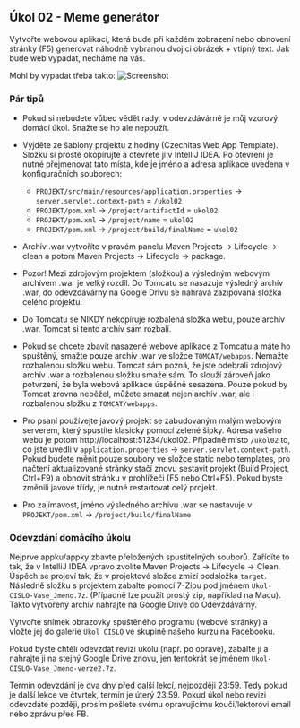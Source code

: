 Úkol 02 - Meme generátor
------------------------

Vytvořte webovou aplikaci, která bude při každém zobrazení nebo obnovení stránky (F5) generovat náhodně vybranou
dvojici obrázek + vtipný text.
Jak bude web vypadat, necháme na vás.

Mohl by vypadat třeba takto:
![Screenshot](img/ukol02-screenshot.png)



### Pár tipů

* Pokud si nebudete vůbec vědět rady, v odevzdávárně je můj vzorový domácí úkol. Snažte se ho ale nepoužít.

* Vyjděte ze šablony projektu z hodiny (Czechitas Web App Template). Složku si prostě okopírujte a otevřete ji v
  IntelliJ IDEA. Po otevření je nutné přejmenovat tato místa, kde je jméno a adresa aplikace uvedena v konfiguračních
  souborech:
  * `PROJEKT/src/main/resources/application.properties` -> `server.servlet.context-path` = `/ukol02`
  * `PROJEKT/pom.xml` -> `/project/artifactId` = `ukol02`
  * `PROJEKT/pom.xml` -> `/project/name` = `ukol02`
  * `PROJEKT/pom.xml` -> `/project/build/finalName` = `ukol02`

* Archív .war vytvoříte v pravém panelu Maven Projects -> Lifecycle -> clean a potom Maven Projects -> Lifecycle ->
  package.

* Pozor! Mezi zdrojovým projektem (složkou) a výsledným webovým archívem .war je velký rozdíl. Do Tomcatu se nasazuje
  výsledný archív .war, do odevzdávárny na Google Drivu se nahrává zazipovaná složka celého projektu.

* Do Tomcatu se NIKDY nekopíruje rozbalená složka webu, pouze archív .war. Tomcat si tento archív sám rozbalí.

* Pokud se chcete zbavit nasazené webové aplikace z Tomcatu a máte ho spuštěný, smažte pouze archív .war ve složce
  `TOMCAT/webapps`. Nemažte rozbalenou složku webu. Tomcat sám pozná, že jste odebrali zdrojový archív .war a rozbalenou
  složku smaže sám. To slouží zároveň jako potvrzení, že byla webová aplikace úspěšně sesazena.
  Pouze pokud by Tomcat zrovna neběžel, můžete smazat nejen archív .war, ale i rozbalenou složku z `TOMCAT/webapps`.

* Pro psaní používejte javový projekt se zabudovaným malým webovým serverem, který spustíte klasicky pomocí zelené
  šipky. Adresa vašeho webu je potom http://localhost:51234/ukol02. Případně místo `/ukol02` to, co jste uvedli v
  `application.properties` -> `server.servlet.context-path`.
  Pokud budete měnit pouze soubory ve složce static nebo templates,
  pro načtení aktualizované stránky stačí znovu sestavit projekt (Build Project, Ctrl+F9)
  a obnovit stránku v prohlížeči (F5 nebo Ctrl+F5).
  Pokud byste změnili javové třídy, je nutné restartovat celý projekt.

* Pro zajímavost, jméno výsledného archívu .war se nastavuje v `PROJEKT/pom.xml` -> `/project/build/finalName`



### Odevzdání domácího úkolu

Nejprve appku/appky zbavte přeložených spustitelných souborů.
Zařídíte to tak, že v IntelliJ IDEA vpravo zvolíte
Maven Projects -> Lifecycle -> Clean.
Úspěch se projeví tak, že v projektové složce zmizí
podsložka `target`.
Následně složku s projektem
zabalte pomocí 7-Zipu pod jménem `Ukol-CISLO-Vase_Jmeno.7z`.
(Případně lze použít prostý zip, například na Macu).
Takto vytvořený archív nahrajte na Google Drive do Odevzdávárny.

Vytvořte snímek obrazovky spuštěného programu (webové stránky) a vložte jej
do galerie `Ukol CISLO` ve skupině našeho kurzu na Facebooku.

Pokud byste chtěli odevzdat revizi úkolu (např. po opravě),
zabalte ji a nahrajte ji na stejný Google Drive znovu,
jen tentokrát se jménem `Ukol-CISLO-Vase_Jmeno-verze2.7z`.

Termín odevzdání je dva dny před další lekcí, nejpozději 23:59.
Tedy pokud je další lekce ve čtvrtek, termín je úterý 23:59.
Pokud úkol nebo revizi odevzdáte později,
prosím pošlete svému opravujícímu kouči/lektorovi email nebo zprávu přes FB.
